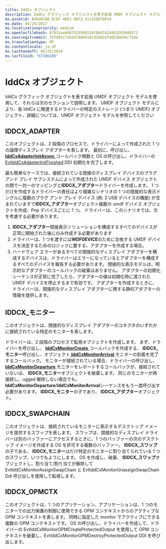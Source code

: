 ```yaml
---
title: IddCx オブジェクト
description: IddCx グラフィック オブジェクトを表す拡張 UMDF オブジェクト モデルを使用して、それらは次のセクションで説明します。
ms.assetid: B4D40C6B-DCEF-4661-9DF2-411326870014
ms.date: 04/20/2017
ms.localizationpriority: medium
ms.openlocfilehash: 67831ae640752456b51bf06d7a248632039dd571
ms.sourcegitcommit: fb7d95c7a5d47860918cd3602efdd33b69dcf2da
ms.translationtype: MT
ms.contentlocale: ja-JP
ms.lasthandoff: 06/25/2019
ms.locfileid: "67380196"
---
```

# <a name="iddcx-objects"></a>IddCx オブジェクト


IddCx グラフィック オブジェクトを表す拡張 UMDF オブジェクト モデルを使用して、それらは次のセクションで説明します。 UMDF オブジェクト モデルにより、各 IddCx に関連するドライバーの特定のストレージ (つまり UMDF) オブジェクト、詳細については、UMDF オブジェクト モデルを参照してください

## <a name="span-ididdcxadapterspanspan-ididdcxadapterspaniddcxadapter"></a><span id="IDDCX_ADAPTER"></span><span id="iddcx_adapter"></span>IDDCX\_ADAPTER


このオブジェクトは、2 段階のプロセスで、ドライバーによって作成された 1 つの論理ディスプレイ アダプターを表します。 最初に、呼び出し、 [ **IddCxAdapterInitAsync** ](https://docs.microsoft.com/windows-hardware/drivers/ddi/content/iddcx/nf-iddcx-iddcxadapterinitasync)コールバック関数と OS の呼び出し、ドライバーの[EvtIddCxAdapterInitFinished](https://docs.microsoft.com/windows-hardware/drivers/ddi/content/iddcx/nc-iddcx-evt_idd_cx_adapter_init_finished) DDI 初期化を完了します。

最も簡単なケースでは、接続されている間接のディスプレイ デバイスのプラグ アンド プレイ サブシステムによって作成された UMDF デバイス オブジェクトの間で一対一のマッピングと**IDDCX\_アダプター**ドライバーを作成します。 1 つだけを作成するドライバーの責任はより複雑なシナリオの 1 つの間接的な表示ドングルに複数のプラグ アンド プレイ デバイス (例: 2 USB デバイスの機能) が含まれていますで**IDDCX\_アダプター**オブジェクト複数の umdf デバイス オブジェクトを作成、Pnp デバイスごとに 1 つ。 ドライバーは、このシナリオでは、次を考慮する必要があります。

1. **IDDCX\_アダプター**間接表示ソリューションを構成するすべてのデバイスが正常に開始された後にのみ作成する必要があります
2. ドライバーは、1 つを渡すには**WDFDEVICE**のために合格する UMDF デバイスを決定するためのロジックに要する、アダプターを作成する場合。
3. ハードウェア エラーがあるすべての間接的なディスプレイ アダプターを構成するデバイスは、ドライバーはエラーになっているとアダプターを構成するすべてのデバイスを報告する必要があります。
間接的な表示モデルは、明示的なアダプターのコールバックの破棄はありません。 アダプターの初期化シーケンスが正常に完了したら、アダプターの値は初期化時に渡された UMDF デバイスを停止するまで有効です。 アダプターを作成するときに、ドライバーは、間接的なディスプレイ アダプターに関する静的アダプターの情報を提供します。

## <a name="span-ididdcxmonitorspanspan-ididdcxmonitorspaniddcxmonitor"></a><span id="IDDCX_MONITOR"></span><span id="iddcx_monitor"></span>IDDCX\_モニター


このオブジェクトは、間接的なディスプレイ アダプターのコネクタのいずれかに接続されている特定のモニターを表します。

ドライバーは、2 段階のプロセスで監視オブジェクトを作成します。 まず、ドライバーを呼び出し、 [ **IddCxMonitorCreate** ](https://docs.microsoft.com/windows-hardware/drivers/ddi/content/iddcx/nf-iddcx-iddcxmonitorcreate)コールバックを作成する、 **IDDCX\_モニター**呼び出し、オブジェクト[ **IddCxMonitorArrival** ](https://docs.microsoft.com/windows-hardware/drivers/ddi/content/iddcx/nf-iddcx-iddcxmonitorarrival)モニターの到着を完了するコールバック。 モニターが接続されている場合、ドライバーの呼び出し、 [ **IddCxMonitorDeparture** ](https://docs.microsoft.com/windows-hardware/drivers/ddi/content/iddcx/nf-iddcx-iddcxmonitordeparture)モニターをレポートするコールバックが、接続されていないは、 **IDDCX\_モニター**オブジェクトを破棄します。 同じのモニターが再接続し、ugged 解除しない場合でも、 **IddCxMonitorDeparture**/**IddCxMonitorArrival**シーケンスをもう一度呼び出す必要があります。 **IDDCX\_モニター**の子であり、 **IDDCX\_アダプター**オブジェクト。

## <a name="span-ididdcxswapchainspanspan-ididdcxswapchainspaniddcxswapchain"></a><span id="IDDCX_SWAPCHAIN"></span><span id="iddcx_swapchain"></span>IDDCX\_SWAPCHAIN


このオブジェクトは、接続されているモニターに表示するデスクトップ イメージを提供するスワップを表します。 スワップは、間接的なディスプレイ ドライバーは別のバッファーにアクセスするときに、1 つのバッファーの次のデスクトップ イメージを作成する OS を許可する複数のバッファー。 **IDDCX\_スワップ**の子である、 **IDDCX\_モニター**はだけ特定のモニターに割り当てられている 1 つのスワップ、いつでもようにします。 OS を作成し、破棄、 **IDDCX\_スワップ**オブジェクトし、割り当て/割り当てが解除して EvtIddCxMonitorAssignSwapChain と EvtIddCxMonitorUnassignSwapChain Ddi 呼び出しを使用して監視します。

## <a name="span-ididdcxopmctxspanspan-ididdcxopmctxspaniddcxopmctx"></a><span id="IDDCX_OPMCTX"></span><span id="iddcx_opmctx"></span>IDDCX\_OPMCTX


このオブジェクトは、1 つのアプリケーション、アプリケーションは、1 つのモニターでの出力保護の制御に使用できる OPM コンテキストからのアクティブな OPM コンテキストを表します。 同時に指定した monitor でアクティブにできる複数の OPM コンテキストです。 OS の呼び出し、ドライバーを作成して、ドライバーの EvtIddCxMonitorOPMCreateProtectedOutput を使用して OPM コンテキストを破棄し、EvtIddCxMonitorOPMDestroyProtectedOutput DDI を呼び出します。

 

 





